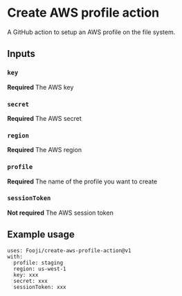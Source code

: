 # Create AWS profile action

A GitHub action to setup an AWS profile on the file system.

## Inputs

### `key`

**Required** The AWS key

### `secret`

**Required** The AWS secret

### `region`

**Required** The AWS region

### `profile`

**Required** The name of the profile you want to create

### `sessionToken`

**Not required** The AWS session token

## Example usage

```
uses: Fooji/create-aws-profile-action@v1
with:
  profile: staging
  region: us-west-1
  key: xxx
  secret: xxx
  sessionToken: xxx
```